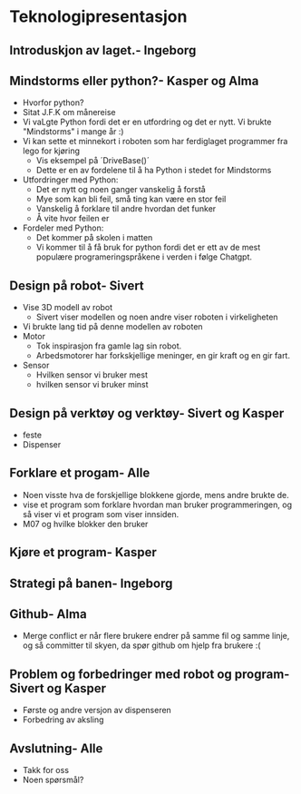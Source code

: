 # Teknologipresentasjon

## Introduskjon av laget.- Ingeborg 
## Mindstorms eller python?- Kasper og Alma 
* Hvorfor python?
* Sitat J.F.K om månereise
* Vi vaLgte Python fordi det er en utfordring og det er nytt. Vi brukte "Mindstorms" i mange år :)
* Vi kan sette et minnekort i roboten som har ferdiglaget programmer fra lego for kjøring
  * Vis eksempel på ´DriveBase()´
  * Dette er  en av fordelene til å ha Python i stedet for Mindstorms
* Utfordringer med Python:
  * Det er nytt og noen ganger vanskelig å forstå
  * Mye som kan bli feil, små ting kan være en stor feil
  * Vanskelig å forklare til andre hvordan det funker 
  * Å vite hvor feilen er
* Fordeler med Python: 
  * Det kommer på skolen i matten
  * Vi kommer til å få bruk for python fordi det er ett av de mest populære programeringspråkene i verden i følge Chatgpt.
## Design på robot- Sivert
* Vise 3D modell av robot
  * Sivert viser modellen og noen andre viser roboten i virkeligheten
* Vi brukte lang tid på denne modellen av roboten
* Motor
    * Tok inspirasjon fra gamle lag sin robot.
    * Arbedsmotorer har forkskjellige meninger, en gir kraft og en gir fart. 
* Sensor
    * Hvilken sensor vi bruker mest
    * hvilken sensor vi bruker minst
## Design på verktøy og verktøy- Sivert og Kasper
* feste
* Dispenser
## Forklare et progam- Alle
* Noen visste hva de forskjellige blokkene gjorde, mens andre brukte de.
* vise et program som forklare hvordan man bruker programmeringen, og så viser vi et program som viser innsiden.
* M07 og hvilke blokker den bruker
## Kjøre et program- Kasper
## Strategi på banen- Ingeborg
## Github- Alma 
* Merge conflict er når flere brukere endrer på samme fil og samme linje, og så committer til skyen, da spør github om hjelp fra brukere :( 
## Problem og forbedringer med robot og program- Sivert og Kasper 
* Første og andre versjon av dispenseren
* Forbedring av aksling
## Avslutning- Alle
* Takk for oss
* Noen spørsmål?

